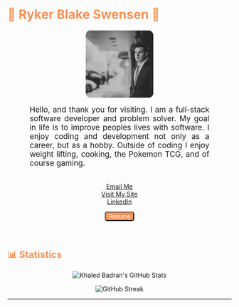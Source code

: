 <!-- GitHub Header -->
<h1 style="color: #F79256 ;"> 👾 Ryker Blake Swensen 👾</h1>

<!-- GitHub Cover Banner -->
<p align="center">
  <img width="30%" style="border-radius:10px" src="./images/IMG_3848.JPG" />
</p>

<!-- GitHub Hero Message -->
<p align:"center" style="text-align: justify; margin: 0 50px; font-size: 17px;" >
    Hello, and thank you for visiting. I am a full-stack software developer and problem solver. My goal in life is to improve peoples lives with software. I enjoy coding and development not only as a career, but as a hobby. Outside of coding I enjoy weight lifting, cooking, the Pokemon TCG, and of course gaming.
<br>
<br>
<div align="center">

[Email Me](mailto:rykerswensen@gmail.com)
<br>
<a href="https://rykerswensen.com/" target="_blank" rel="noreferrer">
    Visit My Site
</a>
<br>
<a href="https://www.linkedin.com/in/ryker-swensen-909588264/" target="_blank" rel="noreferrer">
    LinkedIn
</a>
<br>
<p>
    <a href="./docs/MyResume.pdf" download="MyPortfolio" target='_blank' rel="noreferrer">
        <Button style="border-radius:5px; background-color:#F79256; color:white;" className='flat-button'>Resume
        </Button>
    </a>
</p>
</div>
</p>    
<br>

<!-- Statistics -->
<h2 style="color: #F79256">📊 Statistics</h2>
<div class="stats" align="center">

![Khaled Badran's GitHub Stats](https://github-readme-stats.vercel.app/api?username=RykerSwensen&hide=stars&count_private=true&show_icons=true&theme=algolia&border_radius=20&hide_rank=true)

![GitHub Streak](https://streak-stats.demolab.com?user=RykerSwensen&count_private=true&theme=algolia&border_radius=20)


---
